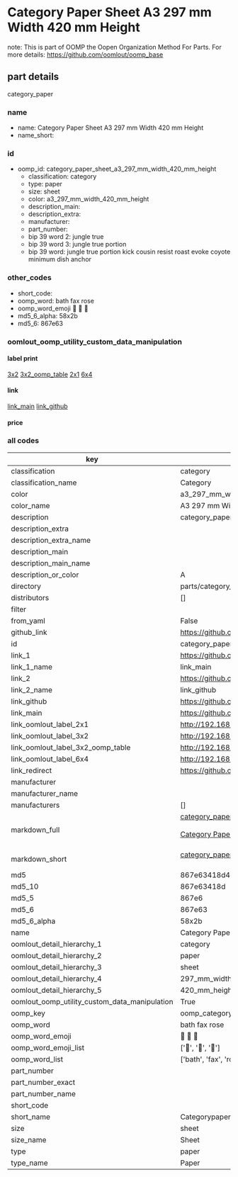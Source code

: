 # Category Paper Sheet A3 297 mm Width 420 mm Height  

note: This is part of OOMP the Oopen Organization Method For Parts. For more details: https://github.com/oomlout/oomp_base

##  part details
  



category_paper



### name
* name: Category Paper Sheet A3 297 mm Width 420 mm Height
* name_short: 
### id
* oomp_id: category_paper_sheet_a3_297_mm_width_420_mm_height
  * classification: category
  * type: paper
  * size: sheet
  * color: a3_297_mm_width_420_mm_height
  * description_main: 
  * description_extra: 
  * manufacturer: 
  * part_number: 
  * bip 39 word 2: jungle true
  * bip 39 word 3: jungle true portion
  * bip 39 word: jungle true portion kick cousin resist roast evoke coyote minimum dish anchor

### other_codes
* short_code: 
* oomp_word: bath fax rose
* oomp_word_emoji :bath: :fax: :rose:
* md5_6_alpha: 58x2b
* md5_6: 867e63






### oomlout_oomp_utility_custom_data_manipulation
#### label print
[3x2](http://192.168.1.245:1112/?label=oomp%2058x2b)
[3x2_oomp_table](http://192.168.1.108:1112/?label=oomp%2058x2b)
[2x1](http://192.168.1.242:1112/?label=oomp%2058x2b)
[6x4](http://192.168.1.55:1112/?label=oomp%2058x2b)    

#### link

[link_main](https://github.com/oomlout/oomlout_oomp_version_1_messy/tree/main/parts/category_paper_sheet_a3_297_mm_width_420_mm_height) [link_github](https://github.com/oomlout/oomlout_oomp_version_1_messy/tree/main/parts/category_paper_sheet_a3_297_mm_width_420_mm_height)                             

#### price







### all codes 
| key | value |  
| --- | --- |  
| classification | category |  
| classification_name | Category |  
| color | a3_297_mm_width_420_mm_height |  
| color_name | A3 297 mm Width 420 mm Height |  
| description | category_paper |  
| description_extra |  |  
| description_extra_name |  |  
| description_main |  |  
| description_main_name |  |  
| description_or_color | A  |  
| directory | parts/category_paper_sheet_a3_297_mm_width_420_mm_height |  
| distributors | [] |  
| filter |  |  
| from_yaml | False |  
| github_link | https://github.com/oomlout/oomlout_oomp_part_src/tree/main/parts/category_paper_sheet_a3_297_mm_width_420_mm_height |  
| id | category_paper_sheet_a3_297_mm_width_420_mm_height |  
| link_1 | https://github.com/oomlout/oomlout_oomp_version_1_messy/tree/main/parts/category_paper_sheet_a3_297_mm_width_420_mm_height |  
| link_1_name | link_main |  
| link_2 | https://github.com/oomlout/oomlout_oomp_version_1_messy/tree/main/parts/category_paper_sheet_a3_297_mm_width_420_mm_height |  
| link_2_name | link_github |  
| link_github | https://github.com/oomlout/oomlout_oomp_version_1_messy/tree/main/parts/category_paper_sheet_a3_297_mm_width_420_mm_height |  
| link_main | https://github.com/oomlout/oomlout_oomp_version_1_messy/tree/main/parts/category_paper_sheet_a3_297_mm_width_420_mm_height |  
| link_oomlout_label_2x1 | http://192.168.1.242:1112/?label=oomp%2058x2b |  
| link_oomlout_label_3x2 | http://192.168.1.245:1112/?label=oomp%2058x2b |  
| link_oomlout_label_3x2_oomp_table | http://192.168.1.108:1112/?label=oomp%2058x2b |  
| link_oomlout_label_6x4 | http://192.168.1.55:1112/?label=oomp%2058x2b |  
| link_redirect | https://github.com/oomlout/oomlout_oomp_version_1_messy/tree/main/parts/category_paper_sheet_a3_297_mm_width_420_mm_height |  
| manufacturer |  |  
| manufacturer_name |  |  
| manufacturers | [] |  
| markdown_full | [category_paper_sheet_a3_297_mm_width_420_mm_height](none)<br>[](none)<br>[Category Paper Sheet A3 297 Mm Width 420 Mm Height](none)<br><br> |  
| markdown_short | [category_paper_sheet_a3_297_mm_width_420_mm_height](none)<br><br> |  
| md5 | 867e63418d4e1762dd98b7a350ba53c8 |  
| md5_10 | 867e63418d |  
| md5_5 | 867e6 |  
| md5_6 | 867e63 |  
| md5_6_alpha | 58x2b |  
| name | Category Paper Sheet A3 297 mm Width 420 mm Height |  
| oomlout_detail_hierarchy_1 | category |  
| oomlout_detail_hierarchy_2 | paper |  
| oomlout_detail_hierarchy_3 | sheet |  
| oomlout_detail_hierarchy_4 | 297_mm_width |  
| oomlout_detail_hierarchy_5 | 420_mm_height |  
| oomlout_oomp_utility_custom_data_manipulation | True |  
| oomp_key | oomp_category_paper_sheet_a3_297_mm_width_420_mm_height |  
| oomp_word | bath fax rose |  
| oomp_word_emoji | :bath: :fax: :rose: |  
| oomp_word_emoji_list | [':bath:', ':fax:', ':rose:'] |  
| oomp_word_list | ['bath', 'fax', 'rose'] |  
| part_number |  |  
| part_number_exact |  |  
| part_number_name |  |  
| short_code |  |  
| short_name | Categorypaper |  
| size | sheet |  
| size_name | Sheet |  
| type | paper |  
| type_name | Paper |  
